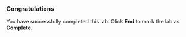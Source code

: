 ### Congratulations

You have successfully completed this lab. Click **End** to mark the lab as **Complete**.
